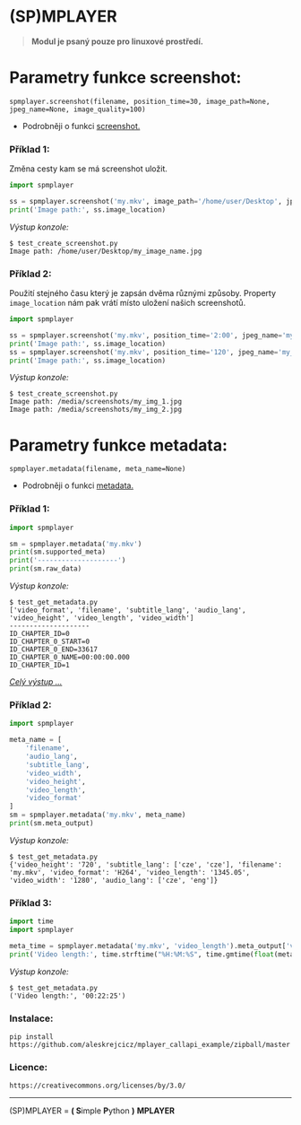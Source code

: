 # (SP)MPLAYER

> **Modul je psaný pouze pro linuxové prostředí.**


# Parametry funkce screenshot: #

	spmplayer.screenshot(filename, position_time=30, image_path=None, jpeg_name=None, image_quality=100)

 * Podrobněji o funkci [screenshot.](docs/screenshot.md)


### Příklad 1:

Změna cesty kam se má screenshot uložit.

```python
import spmplayer

ss = spmplayer.screenshot('my.mkv', image_path='/home/user/Desktop', jpeg_name='my_image_name')
print('Image path:', ss.image_location)
```

*Výstup konzole:*

	$ test_create_screenshot.py
	Image path: /home/user/Desktop/my_image_name.jpg


### Příklad 2:

Použití stejného času který je zapsán dvěma různými způsoby. 
Property `image_location` nám pak vrátí místo uložení našich screenshotů.

```python
import spmplayer

ss = spmplayer.screenshot('my.mkv', position_time='2:00', jpeg_name='my_img_1')
print('Image path:', ss.image_location)
ss = spmplayer.screenshot('my.mkv', position_time='120', jpeg_name='my_img_2')
print('Image path:', ss.image_location)	
```

*Výstup konzole:*

	$ test_create_screenshot.py
	Image path: /media/screenshots/my_img_1.jpg
	Image path: /media/screenshots/my_img_2.jpg


# Parametry funkce metadata: #

	spmplayer.metadata(filename, meta_name=None)

 * Podrobněji o funkci [metadata.](docs/metadata.md)


### Příklad 1:

```python
import spmplayer

sm = spmplayer.metadata('my.mkv')
print(sm.supported_meta)
print('--------------------')
print(sm.raw_data)
```

*Výstup konzole:*

	$ test_get_metadata.py
	['video_format', 'filename', 'subtitle_lang', 'audio_lang', 'video_height', 'video_length', 'video_width']
	--------------------
	ID_CHAPTER_ID=0
	ID_CHAPTER_0_START=0
	ID_CHAPTER_0_END=33617
	ID_CHAPTER_0_NAME=00:00:00.000
	ID_CHAPTER_ID=1

[ *Celý výstup ...* ](examples/example1-mplayer_rawdata.txt)


### Příklad 2:

```python
import spmplayer

meta_name = [
	'filename',
	'audio_lang',
	'subtitle_lang',
	'video_width',
	'video_height',
	'video_length',
	'video_format'
]
sm = spmplayer.metadata('my.mkv', meta_name)
print(sm.meta_output)
```

*Výstup konzole:*

	$ test_get_metadata.py
	{'video_height': '720', 'subtitle_lang': ['cze', 'cze'], 'filename': 'my.mkv', 'video_format': 'H264', 'video_length': '1345.05', 'video_width': '1280', 'audio_lang': ['cze', 'eng']}


### Příklad 3:

```python
import time
import spmplayer

meta_time = spmplayer.metadata('my.mkv', 'video_length').meta_output['video_length']
print('Video length:', time.strftime("%H:%M:%S", time.gmtime(float(meta_time))))
```

*Výstup konzole:*

	$ test_get_metadata.py
	('Video length:', '00:22:25')

### Instalace:

	pip install https://github.com/aleskrejcicz/mplayer_callapi_example/zipball/master


### Licence:

	https://creativecommons.org/licenses/by/3.0/

-----------------------

(SP)MPLAYER = **( S**imple **P**ython **)** **MPLAYER**
